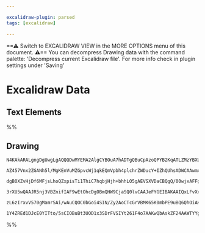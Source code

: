 ```yaml
---

excalidraw-plugin: parsed
tags: [excalidraw]

---
```

==⚠  Switch to EXCALIDRAW VIEW in the MORE OPTIONS menu of this document. ⚠== You can decompress Drawing data with the command palette: 'Decompress current Excalidraw file'. For more info check in plugin settings under 'Saving'


# Excalidraw Data
## Text Elements
%%
## Drawing
```compressed-json
N4KAkARALgngDgUwgLgAQQQDwMYEMA2AlgCYBOuA7hADTgQBuCpAzoQPYB2KqATLZMzYBXUtiRoIACyhQ4zZAHoFAc0JRJQgEYA6bGwC2CgF7N6hbEcK4OCtptbErHALRY8RMpWdx8Q1TdIEfARcZgRmBShcZQUebTiAdho6IIR9BA4oZm4AbXAwUDAiiBJuCAA1cqgAcQA5TQQAKWSiyFhEMqgsKBbizG5nAGZBgFZtAAYEgBYeAEYADgSR/mKY

AZ457Vnx2ZGANh5l/MgKEnVuMZGpvcWj1qkEQmVpbh4plchrZWDucY+IZhQUhsADWCAAwmx8GxSGUAMSzBCIxG9SCaXDYEHKYFCDjESHQ2ESIHWZhwXCBTKoiAAM0I+HwAGVYD8JIIPNTAcCwQB1M6SV7/LmghDMmCs9Ds0r/HHPDjhbJoWb/Njk7BqNZK8Z/Y4QbHCOAASWIitQOQAuv8aeR0sbuBwhAz/oQ8VgyrhxtScXj5cxTQ6nbqwghiNx

dgBOXZvHjDf6MFjsLhoQZxpisTi1ThiC7hqbjHjh+bhhLO5gAEVSXVDaCBQgQ/00wjxAFFgulMv7Hfh/kI4MRcFWwwlZuG9qNxjdw+N5v8iBwQfau7O2JiQ9waQQwv8upgehIvZQACrdMrUmmcKCMwhGcS8HX3c+ZABiuH09M1qHeup3UAAgkRlCTdBghpHpU1IKBzAIf8niA6BVWpPRMlwF0mDtNAA27XUYSeF0CGPXdT3+XAhCgNgACVwmvW9a

3rXU5wQAAJR5nj3VBZnifIAF9wEtOhcDgOBmQHW9CjaSQ0lvCAAJeFYGEIBAKAAIQxLFvXxKEYXhGkdN03oIGwERKSgQ0un0ZluQhTSiXQBEkXs/TDNIYzTLSFTMX1XENMJTpyA4MkKQyMD8gMoygtc/Qn3pJkWSkqVQzkpyXLMiyRT5YhzjQPgQqS8KUqBEUxQlAEoWlHKwsyCLyOEOUFTDRKKpMsyAHk1Q1MNtQa5y8rSJ8LxfN98A/L9ilyyq

zL6zIrxvV570gMamrSAi/wAuCQOC0bGoi4SIN/Zy2AoCTcGrVBMK65K0mbPE9uBQ6QhOiAKVu/TmGwYEGQADW4PYbm0JY5Ne978AATQubV4g2PZ9kOOSjDYAxuDEyB6AIOsw2486ev0aqvN9U0IHU/TsRIabbzOkLie8rS0CRiAlKhB64XBcNmeZp8n2pSjlEdCl4WbMt+f59mIAx8ruqmgqwVayDOE7QNijgQIzGEZhqlIEnqMXeXIGtV8EEo11

1Y4ZREd1DJcE0YITto/5sCIOBuBt3UOD1x3SDrFVSIYt261F4o7AAKwQbAskZF24AAWTYYgECui2rfXTcEHALj+FpelwkRniuKAA
```
%%